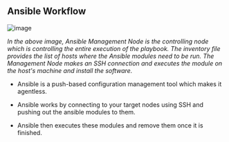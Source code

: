 ## Ansible Workflow

![image](https://drive.google.com/uc?export=view&id=1KkGK4iUaJa8Ds6A11haT-XYHTn2OoMFp)

_In the above image, Ansible Management Node is the controlling node which is controlling the entire execution of the playbook. The inventory file provides the list of hosts where the Ansible modules need to be run. The Management Node makes an SSH connection and executes the module on the host's machine and install the software._

- Ansible is a push-based configuration management tool which makes it agentless.

- Ansible works by connecting to your target nodes using SSH and pushing out the ansible modules to them.

- Ansible then executes these modules and remove them once it is finished.
